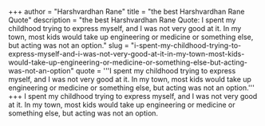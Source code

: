 +++
author = "Harshvardhan Rane"
title = "the best Harshvardhan Rane Quote"
description = "the best Harshvardhan Rane Quote: I spent my childhood trying to express myself, and I was not very good at it. In my town, most kids would take up engineering or medicine or something else, but acting was not an option."
slug = "i-spent-my-childhood-trying-to-express-myself-and-i-was-not-very-good-at-it-in-my-town-most-kids-would-take-up-engineering-or-medicine-or-something-else-but-acting-was-not-an-option"
quote = '''I spent my childhood trying to express myself, and I was not very good at it. In my town, most kids would take up engineering or medicine or something else, but acting was not an option.'''
+++
I spent my childhood trying to express myself, and I was not very good at it. In my town, most kids would take up engineering or medicine or something else, but acting was not an option.
